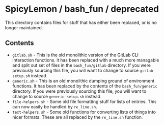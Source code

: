# SpicyLemon / bash_fun / deprecated
This directory contains files for stuff that has either been replaced, or is no longer maintained.

## Contents

* `gitlab.sh` - This is the old monolithic version of the GitLab CLI interaction functions.
  It has been replaced with a much more managable and split out set of files in the `bash_fun/gitlab` directory.
  If you were previously sourcing this file, you will want to change to source `gitlab-setup.sh` instead.
* `generic.sh` - This is an old monolithic dumping ground of environment functions.
  It has been replaced by the contents of the `bash_fun/generic` directory.
  If you were previously sourcing this file, you will want to change to source `generic-setup.sh` instead.
* `file-helpers.sh` - Some old file formatting stuff for lists of entries. This can now easily be handled by `re_line.sh`.
* `text-helpers.sh` - Some old functions for converting lists of things into nicer formats. These are all replaced by the `re_line.sh` function.

